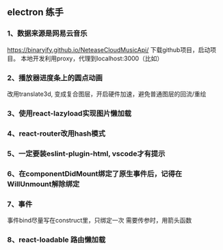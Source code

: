 ## electron 练手
### 1、数据来源是网易云音乐
https://binaryify.github.io/NeteaseCloudMusicApi/
下载github项目，启动项目。
本地开发利用proxy，代理到localhost:3000（比如）

### 2、播放器进度条上的圆点动画
改用translate3d, 变成复合图层，开启硬件加速，避免普通图层的回流/重绘

### 3、使用react-lazyload实现图片懒加载

### 4、react-router改用hash模式

### 5、一定要装eslint-plugin-html, vscode才有提示

### 6、在componentDidMount绑定了原生事件后，记得在WillUnmount解除绑定

### 7、事件
事件bind尽量写在construct里，只绑定一次
需要传参时，用箭头函数

### 8、react-loadable 路由懒加载
